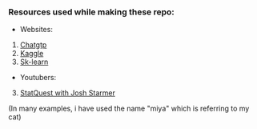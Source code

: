 ### Resources used while making these repo:

* Websites:

1. [Chatgtp](https://chatgpt.com)
2. [Kaggle](https://www.kaggle.com)
3. [Sk-learn](https://scikit-learn.org/stable/)

* Youtubers:
  
3. [StatQuest with Josh Starmer](https://www.youtube.com/@statquest)

(In many examples, i have used the name "miya" which is referring to my cat)
